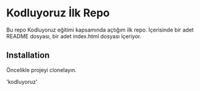 # Kodluyoruz İlk Repo
Bu repo Kodluyoruz eğitimi kapsamında açtığım ilk repo. İçerisinde bir adet README dosyası, bir adet index.html dosyası içeriyor.

## Installation
Öncelikle projeyi clonelayın.

'kodluyoruz'
